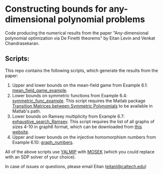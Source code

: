 # Constructing bounds for any-dimensional polynomial problems
Code producing the numerical results from the paper "Any-dimensional polynomial optimization via De Finetti theorems" by Eitan Levin and Venkat Chandrasekaran.

## Scripts:
This repo contains the following scripts, which generate the results from the paper:
1. Upper and lower bounds on the mean-field game from Example 6.1: [mean_field_game_example](https://github.com/eitangl/anyDimPolyOpt/blob/main/mean_field_game_example.m).
2. Lower bounds on symmetric functions from Example 6.4: [symmetric_func_example](https://github.com/eitangl/anyDimPolyOpt/blob/main/symmetric_func_example.m). This script requires the Matlab package [Transition Matrices between Symmetric Polynomials](https://www.mathworks.com/matlabcentral/fileexchange/136299-transition-matrices-between-symmetric-polynomials) to be available in Matlab's path.
3. Lower bounds on Ramsey multiplicity from Example 6.7: [exhaustive_search_Ramsey](https://github.com/eitangl/anyDimPolyOpt/blob/main/exhaustive_search_Ramsey.m). This script requires the list of all graphs of sizes 4-10 in graph6 format, which can be downloaded from [this website](https://users.cecs.anu.edu.au/~bdm/data/graphs.html).
4. Upper and lower bounds on the injective homomorphism numbers from Example 6.10: [graph_numbers](https://github.com/eitangl/anyDimPolyOpt/blob/main/graph_numbers.m).

All of the above scripts use [YALMIP](https://yalmip.github.io/download/) with [MOSEK](https://www.mosek.com/downloads/) (which you could replace with an SDP solver of your choice).

In case of issues or questions, please email Eitan (eitanl@caltech.edu)
